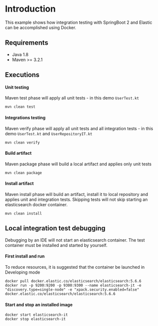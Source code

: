 # Introduction 

This example shows how integration testing with SpringBoot 2 and Elastic can be accomplished using Docker.

## Requirements

* Java 1.8
* Maven >= 3.2.1

## Executions

#### Unit testing

Maven test phase will apply all unit tests - in this demo ```UserTest.kt```

```ssh
mvn clean test
```

#### Integrations testing

Maven verify phase will apply all unit tests and all integration tests - in this demo ```UserTest.kt``` and ```UserRepositoryIT.kt```

```ssh
mvn clean verify
```

#### Build artifact

Maven package phase will build a local artifact and applies only unit tests

```ssh
mvn clean package
```

#### Install artifact

Maven install phase will build an artifact, install it to local repository and applies unit and integration tests. 
Skipping tests will not skip starting an elasticsearch docker container.

```ssh
mvn clean install
```

## Local integration test debugging

Debugging by an IDE will not start an elasticsearch container. The test container must be installed and started by yourself.


#### First install and run

To reduce resources, it is suggested that the container be launched in Developing mode

```ssh
docker pull docker.elastic.co/elasticsearch/elasticsearch:5.6.6
docker run -p 9200:9200 -p 9300:9300 --name elasticsearch-it -e "discovery.type=single-node" -e "xpack.security.enabled=false"  docker.elastic.co/elasticsearch/elasticsearch:5.6.6 
```

#### Start and stop an installed image

```ssh
docker start elasticsearch-it
docker stop elasticsearch-it
```